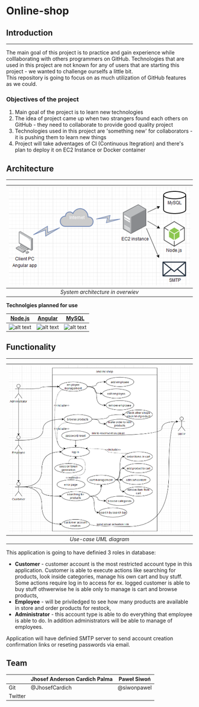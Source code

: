 # Online-shop

## Introduction

----

The main goal of this project is to practice and gain experience while colllaborating with others programmers on GitHub. Technologies that are used in this project are not known for any of users that are starting this project - we wanted to challenge ourselfs a little bit.  
This repository is going to focus on as much utilization of GitHub features as we could.

### Objectives of the project
1. Main goal of the project is to learn new technologies
2. The idea of project came up when two strangers found each others on GitHub - they need to collaborate to provide good quality project
3. Technologies used in this project are 'something new' for collaborators - it is pushing them to learn new things 
4. Project will take adventages of CI (Continuous Itegration) and there's plan to deploy it on EC2 Instance or Docker container

## Architecture

---

| ![alt text](documentation/assets/architecture.png) |
| :------------------------------------------------: |
|         _System architecture in overwiev_          |

**Technolgies planned for use**  

|       [Node.js](https://nodejs.org/en/)       |        [Angular](https://angular.io/)         |       [MySQL](https://www.mysql.com/)       |
| :-------------------------------------------: | :-------------------------------------------: | :-----------------------------------------: |
| ![alt text](documentation/assets/node_js.png) | ![alt text](documentation/assets/angular.png) | ![alt text](documentation/assets/mysql.png) |



## Functionality

---

| ![alt text](documentation/assets/use_case.png) |
| :--------------------------------------------: |
|             _Use-case UML diagram_             |

This application is going to have definied 3 roles in database:

 - **Customer** - customer account is the most restricted account type in this application. Customer is able to execute actions like searching for products, look inside categories, manage his own cart and buy stuff. Some actions require log in to access for ex. logged customer is able to buy stuff othwerwise he is able only to manage is cart and browse products,
 - **Employee** - will be priviledged to see how many products are available in store and order products for restock,
 - **Administrator** - this account type is able to do everything that employee is able to do. In addition administrators will be able to manage of employees.

Application will have definied SMTP server to send account creation confirmation links or reseting passwords via email.

## Team

|         | Jhosef Anderson Cardich Palma | Paweł Siwoń |
| ------- | ----------------------------- | ----------- |
| Git     | @JhosefCardich                | @siwonpawel |
| Twitter |                               |             |